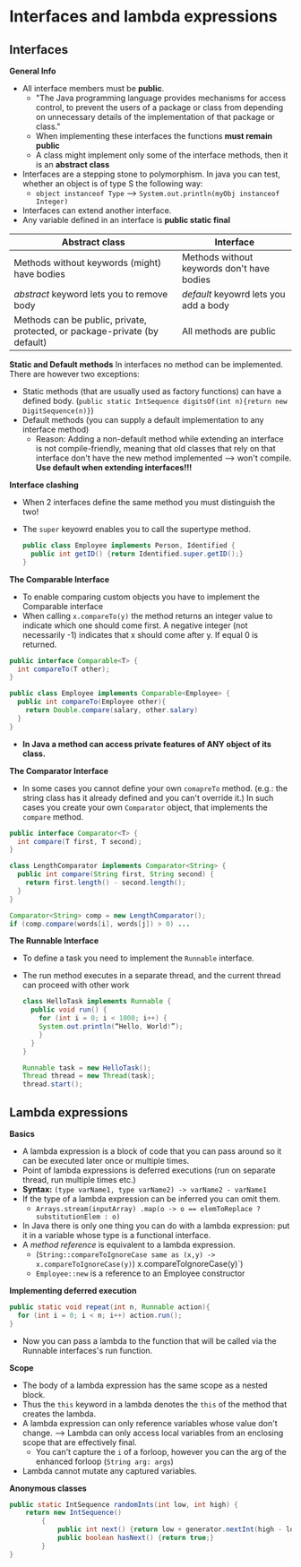 # Interfaces and lambda expressions

## Interfaces
**General Info**
- All interface members must be **public**.
  - "The Java programming language provides mechanisms for access control, to prevent the users of a package or class from depending on unnecessary details of the implementation of that package or class."
  - When implementing these interfaces the functions **must remain public**
  - A class might implement only some of the interface methods, then it is an **abstract class**
- Interfaces are a stepping stone to polymorphism. In java you can test, whether an object is of type S the following way:
  - `object instanceof Type` --> `System.out.println(myObj instanceof Integer)`
- Interfaces can extend another interface.
- Any variable defined in an interface is **public static final**

Abstract class | Interface
--|--
Methods without keywords (might) have bodies  |  Methods without keywords don't have bodies
*abstract* keyword lets you to remove body  | *default* keyowrd lets you add a body  
Methods can be public, private, protected, or package-private (by default)  | All methods are public  


**Static and Default methods**
In interfaces no method can be implemented. There are however two exceptions:
- Static methods (that are usually used as factory functions) can have a defined body. (`public static IntSequence digitsOf(int n){return new DigitSequence(n)}`)
- Default methods (you can supply a default implementation to any interface method)
  - Reason: Adding a non-default method while extending an interface is not compile-friendly, meaning that old classes that rely on that interface don't have the new method implemented --> won't compile. **Use default when extending interfaces!!!**

**Interface clashing**
- When 2 interfaces define the same method you must distinguish the two!
- The `super` keyowrd enables you to call the supertype method.

  ```java
  public class Employee implements Person, Identified {
    public int getID() {return Identified.super.getID();}
  }
  ```

**The Comparable Interface**
- To enable comparing custom objects you have to implement the Comparable interface
- When calling `x.compareTo(y)` the method returns an integer value to indicate which one should come first. A negative integer (not necessarily -1) indicates that x should come after y. If equal 0 is returned.

```java
public interface Comparable<T> {
  int compareTo(T other);
}

public class Employee implements Comparable<Employee> {
  public int compareTo(Employee other){
    return Double.compare(salary, other.salary)
  }
}
```
- **In Java a method can access private features of ANY object of its class.**

**The Comparator Interface**
- In some cases you cannot define your own `comapreTo` method. (e.g.: the string class has it already defined and you can't override it.) In such cases you create your own `Comparator` object, that implements the `compare` method.

```java
public interface Comparator<T> {
  int compare(T first, T second);
}

class LengthComparator implements Comparator<String> {
  public int compare(String first, String second) {
    return first.length() - second.length();
  }
}

Comparator<String> comp = new LengthComparator();
if (comp.compare(words[i], words[j]) > 0) ...
```

**The Runnable Interface**
- To define a task you need to implement the `Runnable` interface.
- The run method executes in a separate thread, and the current thread can proceed with other work

  ```java
  class HelloTask implements Runnable {
    public void run() {
      for (int i = 0; i < 1000; i++) {
      System.out.println(“Hello, World!”);
      }
    }
  }

  Runnable task = new HelloTask();
  Thread thread = new Thread(task);
  thread.start();
  ```

## Lambda expressions
**Basics**
- A lambda expression is a block of code that you can pass around so it can be executed later once or multiple times.
- Point of lambda expressions is deferred executions (run on separate thread, run multiple times etc.)
- **Syntax:** `(type varName1, type varName2) -> varName2 - varName1`
- If the type of a lambda expression can be inferred you can omit them.
  - `Arrays.stream(inputArray)
  .map(o -> o == elemToReplace ? substitutionElem : o)`
- In Java there is only one thing you can do with a lambda expression: put it in a variable whose type is a functional interface.
- A *method reference* is equivalent to a lambda expression.
   - (`String::compareToIgnoreCase same as (x,y) -> x.compareToIgnoreCase(y)`) x.compareToIgnoreCase(y)`)
  - `Employee::new` is a reference to an Employee constructor

**Implementing deferred execution**
```java
public static void repeat(int n, Runnable action){
  for (int i = 0; i < n; i++) action.run();
}
```
- Now you can pass a lambda to the function that will be called via the Runnable interfaces's run function.

**Scope**
- The body of a lambda expression has the same scope as a nested block.
- Thus the `this` keyword in a lambda denotes the `this` of the method that creates the lambda.
- A lambda expression can only reference variables whose value don't change. --> Lambda can only access local variables from an enclosing scope that are effectively final.
  - You can't capture the `i` of a forloop, however you can the arg of the enhanced forloop (`String arg: args`)
- Lambda cannot mutate any captured variables.

**Anonymous classes**
```java
public static IntSequence randomInts(int low, int high) {
	return new IntSequence()
		{
			public int next() {return low + generator.nextInt(high - low + 1);}
			public boolean hasNext() {return true;}
		}
}
```
